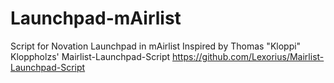 # Launchpad-mAirlist
Script for Novation Launchpad in mAirlist
Inspired by Thomas "Kloppi" Kloppholzs' Mairlist-Launchpad-Script
https://github.com/Lexorius/Mairlist-Launchpad-Script

